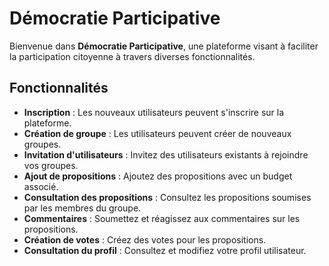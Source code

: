 
# Démocratie Participative

Bienvenue dans **Démocratie Participative**, une plateforme visant à faciliter la participation citoyenne à travers diverses fonctionnalités.

## Fonctionnalités

- **Inscription** : Les nouveaux utilisateurs peuvent s'inscrire sur la plateforme.
- **Création de groupe** : Les utilisateurs peuvent créer de nouveaux groupes.
- **Invitation d'utilisateurs** : Invitez des utilisateurs existants à rejoindre vos groupes.
- **Ajout de propositions** : Ajoutez des propositions avec un budget associé.
- **Consultation des propositions** : Consultez les propositions soumises par les membres du groupe.
- **Commentaires** : Soumettez et réagissez aux commentaires sur les propositions.
- **Création de votes** : Créez des votes pour les propositions.
- **Consultation du profil** : Consultez et modifiez votre profil utilisateur.





